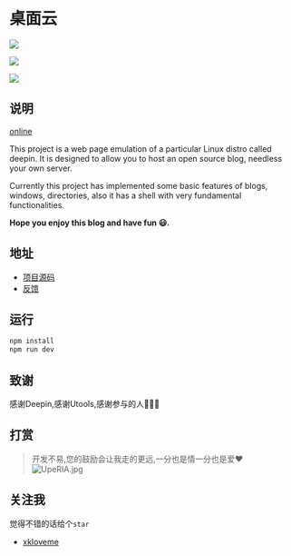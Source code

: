# 桌面云

![](https://files.catbox.moe/c1fg67.jpg)

![](https://files.catbox.moe/ybvolr.jpg)

![](https://files.catbox.moe/f7yqbu.jpg)

## 说明

[online](https://www.jixiaokang.com/utools-desktop-cloud/#/login)

This project is a web page emulation of a particular Linux distro called deepin. It is designed to allow you to host an open source blog, needless your own server. 

Currently this project has implemented some basic features of blogs, windows, directories, also it has a shell with very fundamental functionalities. 

**Hope you enjoy this blog and have fun 😃.**


## 地址

- [项目源码](https://github.com/xkloveme/utools-desktop-cloud)
- [反馈](https://github.com/xkloveme/utools-desktop-cloud/issues)

## 运行

``` bash
npm install
npm run dev
```
## 致谢

感谢Deepin,感谢Utools,感谢参与的人🙏🙏🙏

## 打赏
> 开发不易,您的鼓励会让我走的更远,一分也是情一分也是爱❤️
![UpeRIA.jpg](https://s1.ax1x.com/2020/07/05/UpeRIA.jpg)

## 关注我

觉得不错的话给个`star`

- [xkloveme](https://github.com/xkloveme)